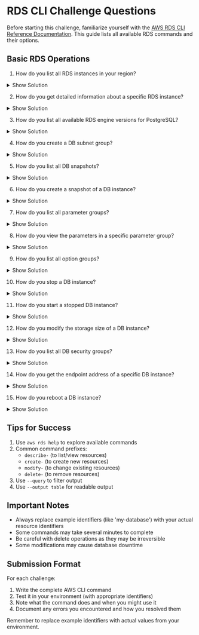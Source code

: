 # RDS CLI Challenge Questions

Before starting this challenge, familiarize yourself with the [AWS RDS CLI Reference Documentation](https://awscli.amazonaws.com/v2/documentation/api/latest/reference/rds/index.html). This guide lists all available RDS commands and their options.

## Basic RDS Operations

1. How do you list all RDS instances in your region?

<details>
<summary>Show Solution</summary>

```bash
aws rds describe-db-instances
```

Tip: Add `--query 'DBInstances[].[DBInstanceIdentifier,Engine,DBInstanceStatus]' --output table` for cleaner output
</details>

2. How do you get detailed information about a specific RDS instance?

<details>
<summary>Show Solution</summary>

```bash
aws rds describe-db-instances \
    --db-instance-identifier my-database
```
</details>

3. How do you list all available RDS engine versions for PostgreSQL?

<details>
<summary>Show Solution</summary>

```bash
aws rds describe-db-engine-versions \
    --engine postgres
```
</details>

4. How do you create a DB subnet group?

<details>
<summary>Show Solution</summary>

```bash
aws rds create-db-subnet-group \
    --db-subnet-group-name mysubnetgroup \
    --db-subnet-group-description "My DB subnet group" \
    --subnet-ids subnet-1234567890abcdef0 subnet-0987654321fedcba0
```
</details>

5. How do you list all DB snapshots?

<details>
<summary>Show Solution</summary>

```bash
aws rds describe-db-snapshots
```
</details>

6. How do you create a snapshot of a DB instance?

<details>
<summary>Show Solution</summary>

```bash
aws rds create-db-snapshot \
    --db-instance-identifier my-database \
    --db-snapshot-identifier my-database-snapshot
```
</details>

7. How do you list all parameter groups?

<details>
<summary>Show Solution</summary>

```bash
aws rds describe-db-parameter-groups
```
</details>

8. How do you view the parameters in a specific parameter group?

<details>
<summary>Show Solution</summary>

```bash
aws rds describe-db-parameters \
    --db-parameter-group-name myparametergroup
```
</details>

9. How do you list all option groups?

<details>
<summary>Show Solution</summary>

```bash
aws rds describe-option-groups
```
</details>

10. How do you stop a DB instance?

<details>
<summary>Show Solution</summary>

```bash
aws rds stop-db-instance \
    --db-instance-identifier my-database
```
</details>

11. How do you start a stopped DB instance?

<details>
<summary>Show Solution</summary>

```bash
aws rds start-db-instance \
    --db-instance-identifier my-database
```
</details>

12. How do you modify the storage size of a DB instance?

<details>
<summary>Show Solution</summary>

```bash
aws rds modify-db-instance \
    --db-instance-identifier my-database \
    --allocated-storage 50
```
</details>

13. How do you list all DB security groups?

<details>
<summary>Show Solution</summary>

```bash
aws rds describe-db-security-groups
```
</details>

14. How do you get the endpoint address of a specific DB instance?

<details>
<summary>Show Solution</summary>

```bash
aws rds describe-db-instances \
    --db-instance-identifier my-database \
    --query 'DBInstances[0].Endpoint.Address' \
    --output text
```
</details>

15. How do you reboot a DB instance?

<details>
<summary>Show Solution</summary>

```bash
aws rds reboot-db-instance \
    --db-instance-identifier my-database
```
</details>

## Tips for Success

1. Use `aws rds help` to explore available commands
2. Common command prefixes:
   - `describe-` (to list/view resources)
   - `create-` (to create new resources)
   - `modify-` (to change existing resources)
   - `delete-` (to remove resources)
3. Use `--query` to filter output
4. Use `--output table` for readable output

## Important Notes

- Always replace example identifiers (like 'my-database') with your actual resource identifiers
- Some commands may take several minutes to complete
- Be careful with delete operations as they may be irreversible
- Some modifications may cause database downtime

## Submission Format

For each challenge:
1. Write the complete AWS CLI command
2. Test it in your environment (with appropriate identifiers)
3. Note what the command does and when you might use it
4. Document any errors you encountered and how you resolved them

Remember to replace example identifiers with actual values from your environment.